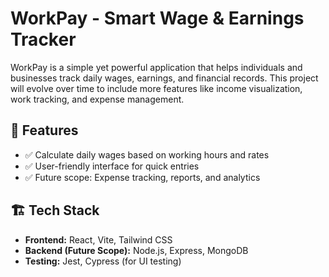 # WorkPay - Smart Wage & Earnings Tracker  

WorkPay is a simple yet powerful application that helps individuals and businesses track daily wages, earnings, and financial records. This project will evolve over time to include more features like income visualization, work tracking, and expense management.

## 🚀 Features
- ✅ Calculate daily wages based on working hours and rates  
- ✅ User-friendly interface for quick entries  
- ✅ Future scope: Expense tracking, reports, and analytics  

## 🏗️ Tech Stack
- **Frontend:** React, Vite, Tailwind CSS  
- **Backend (Future Scope):** Node.js, Express, MongoDB  
- **Testing:** Jest, Cypress (for UI testing)  

